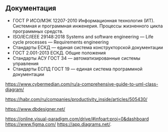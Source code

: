 ## **Документация**

* ГОСТ Р ИСО/МЭК 12207-2010 Информационная технология (ИТ). Системная и программная инженерия. Процессы жизненного цикла программных средств.
* ISO/IEC/IEEE 29148:2018 Systems and software engineering — Life cycle processes — Requirements engineering
* Стандарты ЕСКД — единая система конструкторской документации
* ГОСТ 2.001-2013 ЕСКД. Общие положения
* Стандарты АСУ ГОСТ 34 — автоматизированные системы управления
* Стандарты ЕСПД ГОСТ 19 — единая система программной документации


https://www.cybermedian.com/ru/a-comprehensive-guide-to-uml-class-diagram/

https://habr.com/ru/companies/productivity_inside/articles/505430/

https://www.dbdesigner.net/

https://online.visual-paradigm.com/drive/#infoart:proj=0&dashboard
https://www.figma.com/
https://app.diagrams.net/.